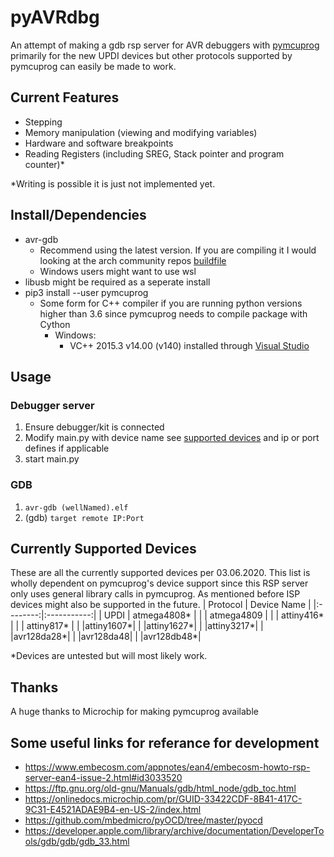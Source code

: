 # pyAVRdbg
An attempt of making a gdb rsp server for AVR debuggers with [pymcuprog](https://pypi.org/project/pymcuprog/) primarily for the new UPDI devices but other protocols supported by pymcuprog can easily be made to work.

## Current Features
- Stepping
- Memory manipulation (viewing and modifying variables)
- Hardware and software breakpoints
- Reading Registers (including SREG, Stack pointer and program counter)*

*Writing is possible it is just not implemented yet.

## Install/Dependencies

- avr-gdb
    - Recommend using the latest version. If you are compiling it I would looking at the arch community repos [buildfile](https://git.archlinux.org/svntogit/community.git/tree/trunk/PKGBUILD?h=packages/avr-gdb)
    - Windows users might want to use wsl
- libusb might be required as a seperate install
- pip3 install --user pymcuprog
    - Some form for C++ compiler if you are running python versions higher than 3.6 since pymcuprog needs to compile package with Cython
        - Windows:
            - VC++ 2015.3 v14.00 (v140) installed through [Visual Studio](https://visualstudio.microsoft.com/downloads/)

## Usage

### Debugger server
1. Ensure debugger/kit is connected
2. Modify main.py with device name see [supported devices](#currently-supported-devices) and ip or port defines if applicable
3. start main.py

### GDB
1. `avr-gdb (wellNamed).elf`
2. (gdb) `target remote IP:Port`

## Currently Supported Devices
These are all the currently supported devices per 03.06.2020. This list is wholly dependent on pymcuprog's device support since this RSP server only uses general library calls in pymcuprog. As mentioned before ISP devices might also be supported in the future.
| Protocol | Device Name |
|:--------:|:-----------:|
| UPDI     | atmega4808*  |
|          | atmega4809 |
|          | attiny416*  |
|          | attiny817*  |
|          |attiny1607*|
|          |attiny1627*|
|          |attiny3217*|
|          |avr128da28*|
|          |avr128da48|
|          |avr128db48*|

*Devices are untested but will most likely work.

## Thanks
A huge thanks to Microchip for making pymcuprog available 

## Some useful links for referance for development
- https://www.embecosm.com/appnotes/ean4/embecosm-howto-rsp-server-ean4-issue-2.html#id3033520
- https://ftp.gnu.org/old-gnu/Manuals/gdb/html_node/gdb_toc.html
- https://onlinedocs.microchip.com/pr/GUID-33422CDF-8B41-417C-9C31-E4521ADAE9B4-en-US-2/index.html
- https://github.com/mbedmicro/pyOCD/tree/master/pyocd
- https://developer.apple.com/library/archive/documentation/DeveloperTools/gdb/gdb/gdb_33.html